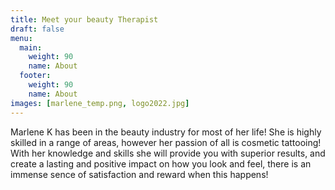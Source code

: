 ```yaml
---
title: Meet your beauty Therapist
draft: false
menu: 
  main:
    weight: 90
    name: About
  footer:
    weight: 90
    name: About
images: [marlene_temp.png, logo2022.jpg]
---
```

Marlene K has been in the beauty industry for most of her life! She is highly skilled in a range of areas, however her passion of all is cosmetic tattooing! With her knowledge and skills she will provide you with superior results, and create a lasting and positive impact on how you look and feel, there is an immense sence of satisfaction and reward when this happens!
